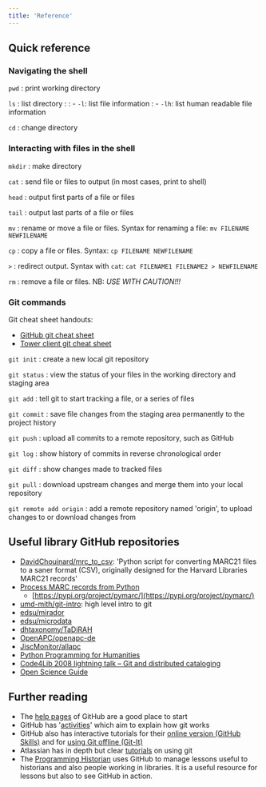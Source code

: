 ```yaml
---
title: 'Reference'
---
```


## Quick reference

### Navigating the shell

`pwd`
: print working directory

`ls`
: list directory
:
: - `-l`: list file information
: - `-lh`: list human readable file information

`cd`
: change directory

### Interacting with files in the shell

`mkdir`
: make directory

`cat`
: send file or files to output (in most cases, print to shell)

`head`
: output first parts of a file or files

`tail`
: output last parts of a file or files

`mv`
: rename or move a file or files. Syntax for renaming a file: `mv FILENAME NEWFILENAME`

`cp`
: copy a file or files. Syntax: `cp FILENAME NEWFILENAME`

`>`
: redirect output. Syntax with `cat`: `cat FILENAME1 FILENAME2 > NEWFILENAME`

`rm`
: remove a file or files. NB: *USE WITH CAUTION!!!*

### Git commands

Git cheat sheet handouts:

- [GitHub git cheat sheet](https://github.github.com/training-kit/downloads/github-git-cheat-sheet.pdf)
- [Tower client git cheat sheet](https://www.git-tower.com/blog/git-cheat-sheet/)

`git init`
: create a new local git repository

`git status`
: view the status of your files in the working directory and staging area

`git add`
: tell git to start tracking a file, or a series of files

`git commit`
: save file changes from the staging area permanently to the project history

`git push`
: upload all commits to a remote repository, such as GitHub

`git log`
: show history of commits in reverse chronological order

`git diff`
: show changes made to tracked files

`git pull`
: download upstream changes and merge them into your local repository

`git remote add origin`
: add a remote repository named 'origin', to upload changes to or download changes from

## Useful library GitHub repositories

- [DavidChouinard/mrc\_to\_csv](https://github.com/DavidChouinard/mrc_to_csv): 'Python script for converting MARC21 files to a saner format (CSV), originally designed for the Harvard Libraries MARC21 records'
- [Process MARC records from Python](https://gitcom/pymarc/pymarcc)
  - [https://pypi.org/project/pymarc/](https://pypi.org/project/pymarc/)
- [umd-mith/git-intro](https://umd-mith.github.io/git-intro/): high level intro to git
- [edsu/mirador](https://github.com/edsu/mirador)
- [edsu/microdata](https://github.com/edsu/microdata)
- [dhtaxonomy/TaDiRAH](https://github.com/dhtaxonomy/TaDiRAH)
- [OpenAPC/openapc-de](https://github.com/OpenAPC/openapc-de)
- [JiscMonitor/allapc](https://github.com/JiscMonitor/allapc)
- [Python Programming for Humanities](https://www.karsdorp.io/python-course/)
- [Code4Lib 2008 lightning talk – Git and distributed cataloging](https://galencharlton.com/blog/2008/03/code4lib-2008-lightning-talk-git-and-distributed-cataloging/)
- [Open Science Guide](https://book.openingscience.org.s3-website-eu-west-1.amazonaws.com/)

## Further reading

- The [help pages](https://help.github.com/) of GitHub are a good place to start
- GitHub has '[activities](https://guides.github.com/activities/hello-world/)' which aim to explain how git works
- GitHub also has interactive tutorials for their [online version (GitHub Skills)](https://skills.github.com/) and for [using Git offline (Git-It)](https://github.com/jlord/git-it-electron#git-it-desktop-app)
- Atlassian has in depth but clear [tutorials](https://www.atlassian.com/git/tutorials) on using git
- The [Programming Historian](https://programminghistorian.org) uses GitHub to manage lessons useful to historians and also people working in libraries. It is a useful resource for lessons but also to see GitHub in action.
